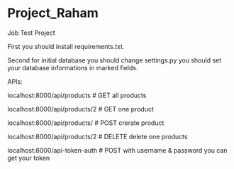 # Project_Raham
Job Test Project

First you should install requirements.txt.

Second for initial database you should change settings.py you should set your database informations in marked fields.

APIs:

localhost:8000/api/products # GET all products

localhost:8000/api/products/2 # GET one product

localhost:8000/api/products/ # POST crerate product

localhost:8000/api/products/2 # DELETE delete one products

localhost:8000/api-token-auth # POST with username & password you can get your token
